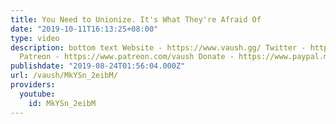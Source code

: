 ```yaml
---
title: You Need to Unionize. It's What They're Afraid Of
date: "2019-10-11T16:13:25+08:00"
type: video
description: bottom text Website - https://www.vaush.gg/ Twitter - https://twitter.com/VaushV
  Patreon - https://www.patreon.com/vaush Donate - https://www.paypal.me/vaush
publishdate: "2019-08-24T01:56:04.000Z"
url: /vaush/MkYSn_2eibM/
providers:
  youtube:
    id: MkYSn_2eibM
---
```

